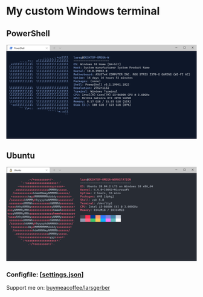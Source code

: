 # My custom Windows terminal

## PowerShell

![PowerShell](/images/powershell.png "PowerShell")

## Ubuntu

![Ubuntu](/images/ubuntu.png "Ubuntu")

### Configfile: [[settings.json](https://raw.githubusercontent.com/larsgerber/windows-terminal/master/LocalState/settings.json)]

Support me on: [buymeacoffee/larsgerber](https://www.buymeacoffee.com/larsgerber)
